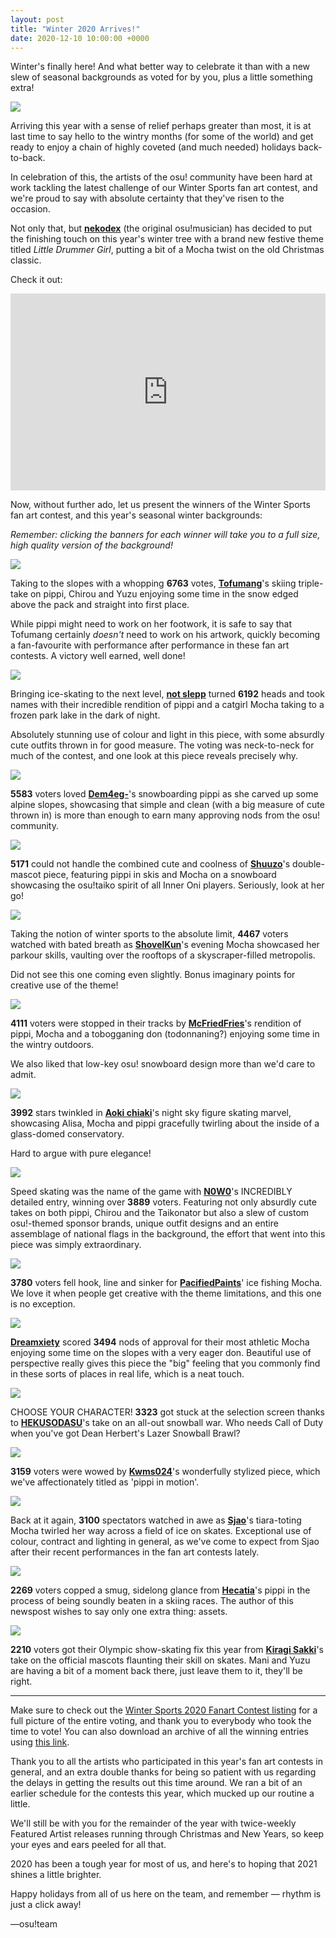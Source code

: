 ```yaml
---
layout: post
title: "Winter 2020 Arrives!"
date: 2020-12-10 10:00:00 +0000
---
```


Winter's finally here! And what better way to celebrate it than with a new slew of seasonal backgrounds as voted for by you, plus a little something extra!

![](https://assets.ppy.sh/contests/114/header-winner.jpg)

Arriving this year with a sense of relief perhaps greater than most, it is at last time to say hello to the wintry months (for some of the world) and get ready to enjoy a chain of highly coveted (and much needed) holidays back-to-back.

In celebration of this, the artists of the osu! community have been hard at work tackling the latest challenge of our Winter Sports fan art contest, and we're proud to say with absolute certainty that they've risen to the occasion.

Not only that, but [**nekodex**](https://osu.ppy.sh/users/102) (the original osu!musician) has decided to put the finishing touch on this year's winter tree with a brand new festive theme titled *Little Drummer Girl*, putting a bit of a Mocha twist on the old Christmas classic.

Check it out:

<iframe width="100%" height="315" src="https://www.youtube.com/embed/rv7Vjk7nKgc" frameborder="0" allow="accelerometer; autoplay; clipboard-write; encrypted-media; gyroscope; picture-in-picture" allowfullscreen></iframe>

Now, without further ado, let us present the winners of the Winter Sports fan art contest, and this year's seasonal winter backgrounds:

*Remember: clicking the banners for each winner will take you to a full size, high quality version of the background!*

[![](https://assets.ppy.sh/contests/114/banners/Tofumang.jpg)](https://assets.ppy.sh/contests/114/winners/Tofumang.png)

Taking to the slopes with a whopping **6763** votes, [**Tofumang**](https://osu.ppy.sh/users/4817223)'s skiing triple-take on pippi, Chirou and Yuzu enjoying some time in the snow edged above the pack and straight into first place.

While pippi might need to work on her footwork, it is safe to say that Tofumang certainly *doesn't* need to work on his artwork, quickly becoming a fan-favourite with performance after performance in these fan art contests. A victory well earned, well done!

[![](https://assets.ppy.sh/contests/114/banners/not%20slepp.jpg)](https://assets.ppy.sh/contests/114/winners/not%20slepp.png)

Bringing ice-skating to the next level, [**not slepp**](https://osu.ppy.sh/users/14406940) turned **6192** heads and took names with their incredible rendition of pippi and a catgirl Mocha taking to a frozen park lake in the dark of night.

Absolutely stunning use of colour and light in this piece, with some absurdly cute outfits thrown in for good measure. The voting was neck-to-neck for much of the contest, and one look at this piece reveals precisely why.

[![](https://assets.ppy.sh/contests/114/banners/Dem4eg-.jpg)](https://assets.ppy.sh/contests/114/winners/Dem4eg-.png)

**5583** voters loved [**Dem4eg-**](https://osu.ppy.sh/users/7206818)'s snowboarding pippi as she carved up some alpine slopes, showcasing that simple and clean (with a big measure of cute thrown in) is more than enough to earn many approving nods from the osu! community.

[![](https://assets.ppy.sh/contests/114/banners/Shuuzo.jpg)](https://assets.ppy.sh/contests/114/winners/Shuuzo.png)

**5171** could not handle the combined cute and coolness of [**Shuuzo**](https://osu.ppy.sh/users/3661521)'s double-mascot piece, featuring pippi in skis and Mocha on a snowboard showcasing the osu!taiko spirit of all Inner Oni players. Seriously, look at her go!

[![](https://assets.ppy.sh/contests/114/banners/ShovelKun.jpg)](https://assets.ppy.sh/contests/114/winners/ShovelKun.png)

Taking the notion of winter sports to the absolute limit, **4467** voters watched with bated breath as [**ShovelKun**](https://osu.ppy.sh/users/9948284)'s evening Mocha showcased her parkour skills, vaulting over the rooftops of a skyscraper-filled metropolis.

Did not see this one coming even slightly. Bonus imaginary points for creative use of the theme!

[![](https://assets.ppy.sh/contests/114/banners/McFriedFries.jpg)](https://assets.ppy.sh/contests/114/winners/McFriedFries.png)

**4111** voters were stopped in their tracks by [**McFriedFries**](https://osu.ppy.sh/users/12694139)'s rendition of pippi, Mocha and a tobogganing don (todonnaning?) enjoying some time in the wintry outdoors.

We also liked that low-key osu! snowboard design more than we'd care to admit.

[![](https://assets.ppy.sh/contests/114/banners/Aoki%20chiaki.jpg)](https://assets.ppy.sh/contests/114/winners/Aoki%20chiaki.png)

**3992** stars twinkled in [**Aoki chiaki**](https://osu.ppy.sh/users/7692958)'s night sky figure skating marvel, showcasing Alisa, Mocha and pippi gracefully twirling about the inside of a glass-domed conservatory.

Hard to argue with pure elegance!

[![](https://assets.ppy.sh/contests/114/banners/N0W0.jpg)](https://assets.ppy.sh/contests/114/winners/N0W0.png)

Speed skating was the name of the game with [**N0W0**](https://osu.ppy.sh/users/14634525)'s INCREDIBLY detailed entry, winning over **3889** voters. Featuring not only absurdly cute takes on both pippi, Chirou and the Taikonator but also a slew of custom osu!-themed sponsor brands, unique outfit designs and an entire assemblage of national flags in the background, the effort that went into this piece was simply extraordinary.

[![](https://assets.ppy.sh/contests/114/banners/PacifiedPaints.jpg)](https://assets.ppy.sh/contests/114/winners/PacifiedPaints.png)

**3780** voters fell hook, line and sinker for [**PacifiedPaints**](https://osu.ppy.sh/users/8377453)' ice fishing Mocha. We love it when people get creative with the theme limitations, and this one is no exception.

[![](https://assets.ppy.sh/contests/114/banners/Dreamxiety.jpg)](https://assets.ppy.sh/contests/114/winners/Dreamxiety.png)

[**Dreamxiety**](https://osu.ppy.sh/users/13103233) scored **3494** nods of approval for their most athletic Mocha enjoying some time on the slopes with a very eager don. Beautiful use of perspective really gives this piece the "big" feeling that you commonly find in these sorts of places in real life, which is a neat touch.

[![](https://assets.ppy.sh/contests/114/banners/HEKUSODASU.jpg)](https://assets.ppy.sh/contests/114/winners/HEKUSODASU.png)

CHOOSE YOUR CHARACTER! **3323** got stuck at the selection screen thanks to [**HEKUSODASU**](https://osu.ppy.sh/users/9044692)'s take on an all-out snowball war. Who needs Call of Duty when you've got Dean Herbert's Lazer Snowball Brawl?

[![](https://assets.ppy.sh/contests/114/banners/Kwms024.jpg)](https://assets.ppy.sh/contests/114/winners/Kwms024.png)

**3159** voters were wowed by [**Kwms024**](https://osu.ppy.sh/users/11516014)'s wonderfully stylized piece, which we've affectionately titled as 'pippi in motion'.

[![](https://assets.ppy.sh/contests/114/banners/Sjao.jpg)](https://assets.ppy.sh/contests/114/winners/Sjao.png)

Back at it again, **3100** spectators watched in awe as [**Sjao**](https://osu.ppy.sh/users/7295733)'s tiara-toting Mocha twirled her way across a field of ice on skates. Exceptional use of colour, contract and lighting in general, as we've come to expect from Sjao after their recent performances in the fan art contests lately.

[![](https://assets.ppy.sh/contests/114/banners/Hecatia.jpg)](https://assets.ppy.sh/contests/114/winners/Hecatia.png)

**2269** voters copped a smug, sidelong glance from [**Hecatia**](https://osu.ppy.sh/users/8244635)'s pippi in the process of being soundly beaten in a skiing races. The author of this newspost wishes to say only one extra thing: assets.

[![](https://assets.ppy.sh/contests/114/banners/Kiragi%20Sakki.jpg)](https://assets.ppy.sh/contests/114/winners/Kiragi%20Sakki.png)

**2210** voters got their Olympic show-skating fix this year from [**Kiragi Sakki**](https://osu.ppy.sh/users/10414550)'s take on the official mascots flaunting their skill on skates. Mani and Yuzu are having a bit of a moment back there, just leave them to it, they'll be right.

---

Make sure to check out the [Winter Sports 2020 Fanart Contest listing](https://osu.ppy.sh/community/contests/114) for a full picture of the entire voting, and thank you to everybody who took the time to vote! You can also download an archive of all the winning entries using [this link](https://assets.ppy.sh/contests/114/winners/WinterSports2020Winners.zip).

Thank you to all the artists who participated in this year's fan art contests in general, and an extra double thanks for being so patient with us regarding the delays in getting the results out this time around. We ran a bit of an earlier schedule for the contests this year, which mucked up our routine a little.

We'll still be with you for the remainder of the year with twice-weekly Featured Artist releases running through Christmas and New Years, so keep your eyes and ears peeled for all that.

2020 has been a tough year for most of us, and here's to hoping that 2021 shines a little brighter.

Happy holidays from all of us here on the team, and remember — rhythm is just a click away!

—osu!team
